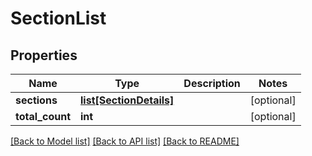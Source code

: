 # SectionList

## Properties
Name | Type | Description | Notes
------------ | ------------- | ------------- | -------------
**sections** | [**list[SectionDetails]**](SectionDetails.md) |  | [optional] 
**total_count** | **int** |  | [optional] 

[[Back to Model list]](../README.md#documentation-for-models) [[Back to API list]](../README.md#documentation-for-api-endpoints) [[Back to README]](../README.md)


